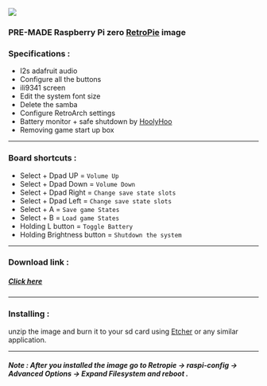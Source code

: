 ![](https://raw.githubusercontent.com/Gameboypi/SPW/master/images/retropie.png)
### PRE-MADE Raspberry Pi zero [RetroPie](https://retropie.org.uk/) image
 
### Specifications :
- I2s adafruit audio
- Configure all the buttons
- ili9341 screen
- Edit the system font size 
- Delete the samba 
- Configure RetroArch settings
- Battery monitor + safe shutdown by [HoolyHoo](https://github.com/HoolyHoo/Mintybatterymonitor)
- Removing game start up box

-----

### Board shortcuts :

- Select + Dpad UP = `Volume Up`
- Select + Dpad Down = `Volume Down`
- Select + Dpad Right = `Change save state slots`
- Select + Dpad Left = `Change save state slots`
- Select + A = `Save game States`
- Select + B = `Load game States`
- Holding L button = `Toggle Battery`
- Holding Brightness button = `Shutdown the system`

-----

### Download link :
##### [Click here](https://www.mediafire.com/file/nraf0f8q0h4alni/SPW_v1.zip)

-----

### Installing :
unzip the image and burn it to your sd card using [Etcher](https://etcher.io/) or any similar application.

-----
##### Note : After you installed the image go to Retropie -> raspi-config -> Advanced Options -> Expand Filesystem and reboot . 
